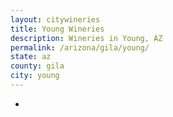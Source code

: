 ```yaml
---
layout: citywineries
title: Young Wineries
description: Wineries in Young, AZ
permalink: /arizona/gila/young/
state: az
county: gila
city: young
---
```

-
